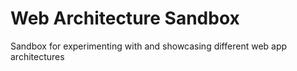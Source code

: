 # Web Architecture Sandbox
Sandbox for experimenting with and showcasing different web app architectures
